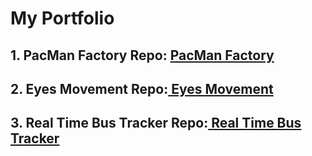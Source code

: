 # My Portfolio
## 1. PacMan Factory Repo: <a href="https://cpodgurschi.github.io/pacmanfactory/"> PacMan Factory </a>
## 2. Eyes Movement Repo:<a href="https://cpodgurschi.github.io/eyes/"> Eyes Movement </a>
## 3. Real Time Bus Tracker Repo:<a href="https://cpodgurschi.github.io/realtimebustracker/"> Real Time Bus Tracker </a>

